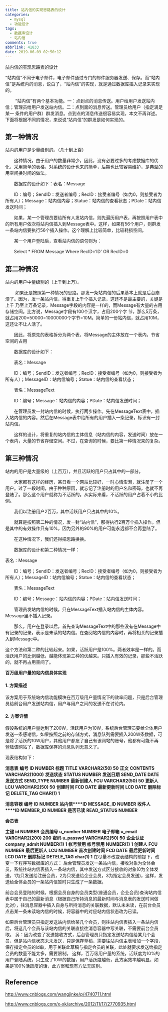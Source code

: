 ```yaml
---
title: 站内信的实现思路表的设计
categories:
  - mysql
  - 功能设计
tags:
  - 数据库设计
  - 站内信
comments: true
abbrlink: 41833
date: 2019-06-09 02:50:12
---
```


[站内信的实现思路表的设计](http://www.cnblogs.com/wangjinke/p/4740711.html)

“站内信”不同于电子邮件，电子邮件通过专门的邮件服务器发送、保存。而“站内信”是系统内的消息，说白了，“站内信”的实现，就是通过数据库插入记录来实现的。

　 　“站内信”有两个基本功能。一：点到点的消息传送。用户给用户发送站内信；管理员给用户发送站内信。二：点到面的消息传送。管理员给用户（指定满足某一 条件的用户群）群发消息。点到点的消息传送很容易实现，本文不再详述。下面将根据不同的情况，来说说“站内信”的群发是如何实现的。

## 第一种情况

站内的用户是少量级别的。（几十到上百）

　　这种情况，由于用户的数量非常少，因此，没有必要过多的考虑数据库的优化，采用简单的表格，对系统的设计也来的简单，后期也比较容易维护，是典型的用空间换时间的做法。

　　数据库的设计如下：表名：Message

　　ID：编号；SendID：发送者编号；RecID：接受者编号（如为0，则接受者为所有人）；Message：站内信内容；Statue：站内信的查看状态；PDate：站内信发送时间；

　　如果，某一个管理员要给所有人发站内信，则先遍历用户表，再按照用户表中的所有用户依次将站内信插入到Message表中。这样，如果有56个用户，则群发一条站内信要执行56个插入操作。这个理解上比较简单，比较耗损空间。

　　某一个用户登陆后，查看站内信的语句则为：

　　Select * FROM Message Where RecID=‘ID' OR RecID=0

## 第二种情况

站内的用户中量级别的（上千到上万）。

　 　如果还是按照第一种情况的思路。那发一条站内信的后果基本上就是后台崩溃了。因为，发一条站内信，得重复上千个插入记录，这还不是最主要的，关键是上千 乃至上万条记录，Message字段的内容是一样的，而Message有大量的占用存储空间。比方说，Message字段有100个汉字，占用200个字 节，那么5万条，就占用200×50000=10000000个字节=10M。简单的一份站内信，就占用10M，这还让不让人活了。

　　因此，将原先的表格拆分为两个表，将Message的主体放在一个表内，节省空间的占用

　　数据库的设计如下：

　　表名：Message

　　ID：编号；SendID：发送者编号；RecID：接受者编号（如为0，则接受者为所有人）；MessageID：站内信编号；Statue：站内信的查看状态；

　　表名：MessageText　

　　ID：编号；Message：站内信的内容；PDate：站内信发送时间；

　　在管理员发一封站内信的时候，执行两步操作。先在MessageText表中，插入站内信的内容。然后在Message表中给所有的用户插入一条记录，标识有一封站内信。

　　这样的设计，将重复的站内信的主体信息（站内信的内容，发送时间）放在一个表内，大量的节省存储空间。不过，在查询的时候，要比第一种情况来的复杂。

## 第三种情况

站内的用户是大量级的（上百万），并且活跃的用户只占其中的一部分。

　　大家都有这样的经历，某日看一个网站比较好，一时心情澎湃，就注册了一个用户。过了一段时间，由于种种原因，就忘记了注册时的用户名和密码，也就不再登陆了。那么这个用户就称为不活跃的。从实际来看，不活跃的用户占着不小的比例。

　　我们以注册用户2百万，其中活跃用户只占其中的10%。

　　就算是按照第二种的情况，发一封“站内信”，那得执行2百万个插入操作。但是其中的有效操作只有10%，因为另外的90%的用户可能永远都不会再登陆了。

　　在这种情况下，我们还得把思路换换。

　　数据库的设计和第二种情况一样：

表名：Message

 

　　ID：编号；SendID：发送者编号；RecID：接受者编号（如为0，则接受者为所有人）；MessageID：站内信编号；Statue：站内信的查看状态；

　　表名：MessageText　

　　ID：编号；Message：站内信的内容；PDate：站内信发送时间；

　　管理员发站内信的时候，只在MessageText插入站内信的主体内容。Message里不插入记录。

　　那么，用户在登录以后，首先查询MessageText中的那些没有在Message中有记录的记录，表示是未读的站内信。在查阅站内信的内容时，再将相关的记录插入到Message中。

这个方法和第二种的比较起来。如果，活跃用户是100%。两者效率是一样的。而活跃用户的比例越低，越能体现第三种的优越来。只插入有效的记录，那些不活跃的，就不再占用空间了。

 

**百万级用户量的站内信具体实现**

#### 1. 方案描述

该方案用于系统站内信功能模块在百万级用户量情况下的效率问题，只是后台管理员给前台用户发送站内信，用户与用户之间的发送不在讨论内。

#### 2. 方案详情

假设系统的用户量达到了200W，活跃用户为10W，系统后台管理员要给全体用户发送一条感谢信，如果按照之前的存储方式，消息队列需要插入200W条数据，可是除了活跃的10W用户，其他用户都忘了自己有该网站的账号，他都有可能不再登陆该网站了，数据库保存的消息队列无意义了。

现表结构如下：

**消息表** **编号**    **ID    NUMBER** **标题**    **TITLE    VARCHAR2(50)    50** **正文**    **CONTENTS    VARCHAR2(1000)** **发送状态**    **STATUS    NUMBER** **发送日期**    **SEND_DATE    DATE** **发送方式**    **SEND_TYPE    NUMBER** **最新创建人**    **FCU    VARCHAR2(50)    50** **更新人**    **LCU    VARCHAR2(50)    50** **创建时间**    **FCD    DATE** **最新更新时间**    **LCD    DATE** **删除标记**    **DELETE_TAG    CHAR(1)    1** 

**消息容器** **编号**    **ID    NUMBER** **站内信****ID    MESSAGE_ID    NUMBER** **收件人****ID    MEMBER_ID    NUMBER** **是否已读**    **READ_STATUS    NUMBER**

**会员表**

**主键**    **id    NUMBER** **会员编号**    **u_number    NUMBER** **电子邮箱**    **u_email    VARCHAR2(200)    200** **密码**    **u_passwd    VARCHAR2(50)    50** **企业认证**    **company_admit    NUMBER(1)    1** **帐号禁用**    **帐号禁用**    **NUMBER(1)    1** **创建人**    **FCU    NUMBER** **最后更新人**    **LCU    NUMBER** **首次创建时间**    **FCD    DATE** **最后更新时间**    **LCD    DATE** **删除标记**    **DETELE_TAG    char(1)    1** 
 在尽量不改变表结构的前提下，改变一下程序写数据库的方式：
 后台管理员发送一条站内信，接收对象为全体会员，系统往站内信表插入一条站内信，其中发送方式区分接收的对象(0为全体发送，1为只发送给注册会员，2为只发送给企业会员，3为指定会员发送)，这样，发送给全体会员的一条站内信暂时只生成了一条数据。

前台会员登陆的时候，根据会员自身的会员类型(普通会员，企业会员)查询站内信表中属于自己的最新消息（根据自己所持消息的最新时间与消息表的发送时间做 比对），往消息容器中插入自身与所持消息的关联数据，默认未未读，在前台会员点击某一条未读站内信的时候，将容器中的对应站内信状态改为已读。

如果后台管理员只指定发送站内信给某几个会员，则往站内信表插入一条站内信后，将这几个会员与该站内信的关联直接往消息容器中写关联，不需要前台会员取。
 另：因为改变了发送接收方式，后台管理员只指定发送站内信给某几个会员，但是站内信状态未未发送，只是保存草稿，需要往站内信主表增加一个字段，保存指定会员的id串，用于关联此草稿与指定会员的关联，此处就要求发送给指定会员的数量不能太多，需要限制。
 这样，百万级用户量的系统，活跃度为10%的用户登陆系统，只生成了10W的数据，用户活跃度越低，此方案效率越明显，如果是100%活跃度的话，此方案和现有方法无区别。

 

## Reference

http://www.cnblogs.com/wangjinke/p/4740711.html

http://www.cnblogs.com/x-xk/archive/2012/11/17/2770935.html
